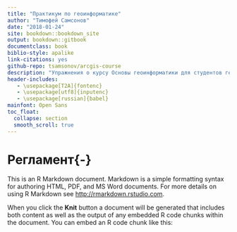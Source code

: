 ```yaml
--- 
title: "Практикум по геоинформатике"
author: "Тимофей Самсонов"
date: "2018-01-24"
site: bookdown::bookdown_site
output: bookdown::gitbook
documentclass: book
biblio-style: apalike
link-citations: yes
github-repo: tsamsonov/arcgis-course
description: "Упражнения о курсу Основы геоинформатики для студентов географического факультета МГУ имени М.В.Ломоносова"
header-includes:
   - \usepackage[T2A]{fontenc}
   - \usepackage[utf8]{inputenc}
   - \usepackage[russian]{babel}
mainfont: Open Sans
toc_float:
  collapse: section
  smooth_scroll: true
---
```


# Регламент{-}

This is an R Markdown document. Markdown is a simple formatting syntax for authoring HTML, PDF, and MS Word documents. For more details on using R Markdown see <http://rmarkdown.rstudio.com>.

When you click the **Knit** button a document will be generated that includes both content as well as the output of any embedded R code chunks within the document. You can embed an R code chunk like this:
